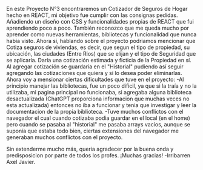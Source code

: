 En este Proyecto N°3 encontraremos un Cotizador de Seguros de Hogar hecho en REACT, mi objetivo fue cumplir con las consignas pedidas. 
Añadiendo un diseño con CSS y funcionalidades propias de REACT que fui aprendiendo poco a poco. También reconozco que me queda mucho por aprender como
nuevas herramientas, bibliotecas y funcionalidad que nunca habia visto. 
Ahora si, hablando sobre el proyecto podriamos mencionar que Cotiza seguros de viviendas, es decir, que segun el tipo de propiedad, su ubicación, las ciudades (Entre Rios) que se elijan y el tipo de Seguridad que se aplicaría. Daría una cotización estimada y ficticia de la Propiedad en sí. Al agregar cotización 
se guardaria en el "Historial" pudiendo así seguir agregando las cotizaciones que quiera y si lo desea poder eliminarlas.
Ahora voy a mensionar ciertas dificultades que tuve en el proyecto: 
-Al principio manejar las bibliotecas, fue un poco dificil, ya que si la traía y no la utilizaba, mi pagina principal no funcionaba, si agregaba alguna biblioteca desactualizada (ChatGPT proporciona informacion que muchas veces no esta actualizada) entonces no iba a funcionar y tenia que investigar y leer la documentacion de la propia biblioteca.
-Tuve muchos conflictos con el navegador el cual cuando cotizaba podia guardar en el local (en el home) pero cuando se pasaba al "historial" me pasaba arrays vacios, aunque se suponía que estaba todo bien, ciertas extensiones del navegador me generaban muchos conflictos con el proyecto. 

Sin extenderme mucho más, queria agradecer por la buena onda y predisposicion por parte de todos los profes. ¡Muchas gracias!
-Irribarren Axel Javier.
